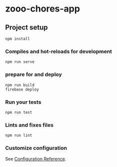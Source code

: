# zooo-chores-app

## Project setup
```
npm install
```

### Compiles and hot-reloads for development
```
npm run serve
```

### prepare for and deploy
```
npm run build
firebase deploy
```

### Run your tests
```
npm run test
```

### Lints and fixes files
```
npm run lint
```



### Customize configuration
See [Configuration Reference](https://cli.vuejs.org/config/).
